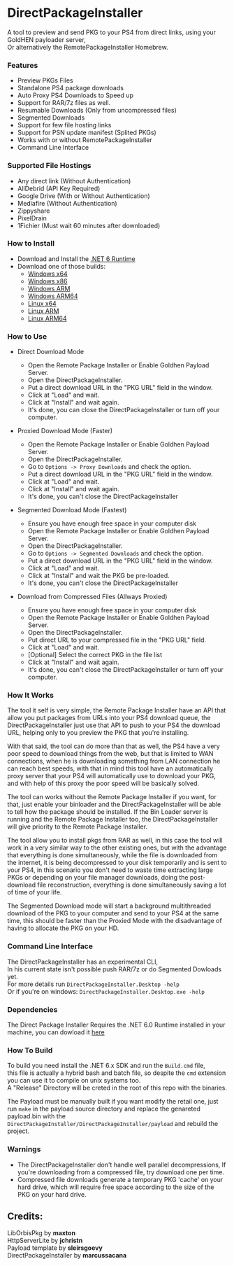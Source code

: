 # DirectPackageInstaller

A tool to preview and send PKG to your PS4 from direct links, using your GoldHEN payloader server,  
Or alternatively the RemotePackageInstaller Homebrew.

### Features
- Preview PKGs Files
- Standalone PS4 package downloads
- Auto Proxy PS4 Downloads to Speed up
- Support for RAR/7z files as well.
- Resumable Downloads (Only from uncompressed files)
- Segmented Downloads
- Support for few file hosting links
- Support for PSN update manifest (Splited PKGs)
- Works with or without RemotePackageInstaller
- Command Line Interface


### Supported File Hostings
- Any direct link (Without Authentication)
- AllDebrid (API Key Required)
- Google Drive (With or Without Authentication)
- Mediafire (Without Authentication)
- Zippyshare
- PixelDrain
- 1Fichier (Must wait 60 minutes after downloaded)

### How to Install
- Download and Install the [.NET 6 Runtime](https://dotnet.microsoft.com/en-us/download/dotnet/6.0/runtime)
- Download one of those builds:
	- [Windows x64](https://raw.githubusercontent.com/marcussacana/DirectPackageInstaller/Updater/Windows-X64.zip)
	- [Windows x86](https://raw.githubusercontent.com/marcussacana/DirectPackageInstaller/Updater/Windows-X86.zip)
	- [Windows ARM](https://raw.githubusercontent.com/marcussacana/DirectPackageInstaller/Updater/Windows-ARM.zip)
	- [Windows ARM64](https://raw.githubusercontent.com/marcussacana/DirectPackageInstaller/Updater/Windows-ARM64.zip)
	- [Linux x64](https://raw.githubusercontent.com/marcussacana/DirectPackageInstaller/Updater/Linux-X64.zip)
	- [Linux ARM](https://raw.githubusercontent.com/marcussacana/DirectPackageInstaller/Updater/Linux-ARM.zip)
	- [Linux ARM64](https://raw.githubusercontent.com/marcussacana/DirectPackageInstaller/Updater/Linux-ARM64.zip)


### How to Use 
- Direct Download Mode
	- Open the Remote Package Installer or Enable Goldhen Payload Server.
	- Open the DirectPackageInstaller.
	- Put a direct download URL in the "PKG URL" field in the window.
	- Click at "Load" and wait.
	- Click at "Install" and wait again.
	- It's done, you can close the DirectPackageInstaller or turn off your computer.

- Proxied Download Mode (Faster)
	- Open the Remote Package Installer or Enable Goldhen Payload Server.
	- Open the DirectPackageInstaller.
	- Go to `Options -> Proxy Downloads` and check the option.
	- Put a direct download URL in the "PKG URL" field in the window.
	- Click at "Load" and wait.
	- Click at "Install" and wait again.
	- It's done, you can't close the DirectPackageInstaller
	
- Segmented Download Mode (Fastest)
	- Ensure you have enough free space in your computer disk
	- Open the Remote Package Installer or Enable Goldhen Payload Server.
	- Open the DirectPackageInstaller.
	- Go to `Options -> Segmented Downloads` and check the option.
	- Put a direct download URL in the "PKG URL" field in the window.
	- Click at "Load" and wait.
	- Click at "Install" and wait the PKG be pre-loaded.
	- It's done, you can't close the DirectPackageInstaller

- Download from Compressed Files (Allways Proxied)
	- Ensure you have enough free space in your computer disk
	- Open the Remote Package Installer or Enable Goldhen Payload Server.
	- Open the DirectPackageInstaller.
	- Put direct URL to your compressed file in the "PKG URL" field.
	- Click at "Load" and wait.
	- [Optional] Select the correct PKG in the file list
	- Click at "Install" and wait again.
	- It's done, you can't close the DirectPackageInstaller or turn off your computer.

### How It Works
The tool it self is very simple, the Remote Package Installer have an API that allow you put packages from URLs into your PS4 download queue, the DirectPackageInstaller just use that API to push to your PS4 the download URL, helping only to you preview the PKG that you're installing.

With that said, the tool can do more than that as well, the PS4 have a very poor speed to download things from the web, but that is limited to WAN connections, when he is downloading something from LAN connection he can reach best speeds, with that in mind this tool have an automatically proxy server that your PS4 will automatically use to download your PKG, and with help of this proxy the poor speed will be basically solved.

The tool can works without the Remote Package Installer if you want, for that, just enable your binloader and the DirectPackageInstaller will be able to tell how the package should be installed. If the Bin Loader server is running and the Remote Package Installer too, the DirectPackageInstaller will give priority to the Remote Package Installer.

The tool allow you to install pkgs from RAR as well, in this case the tool will work in a very similar way to the other existing ones, but with the advantage that everything is done simultaneously, while the file is downloaded from the internet, it is being decompressed to your disk temporarily and is sent to your PS4, in this scenario you don't need to waste time extracting large PKGs or depending on your file manager downloads, doing the post-download file reconstruction, everything is done simultaneously saving a lot of time of your life.

The Segmented Download mode will start a background multithreaded download of the PKG to your computer and send to your PS4 at the same time, this should be faster than the Proxied Mode with the disadvantage of having to allocate the PKG on your HD.

### Command Line Interface
The DirectPackageInstaller has an experimental CLI,  
In his current state isn't possible push RAR/7z or do Segmented Dowloads yet.  
For more details run `DirectPackageInstaller.Desktop -help`  
Or if you're on windows: `DirectPackageInstaller.Desktop.exe -help`

### Dependencies
The Direct Package Installer Requires the .NET 6.0 Runtime installed in your machine, you can dowload it [here](https://dotnet.microsoft.com/en-us/download/dotnet/6.0/runtime)

### How To Build
To build you need install the .NET 6.x SDK and run the `Build.cmd` file,  
this file is actually a hybrid bash and batch file, so despite the `cmd` extension you can use it to compile on unix systems too.  
A "Release" Directory will be creted in the root of this repo with the binaries.

The Payload must be manually built if you want modify the retail one, just run `make` in the payload source directory and replace the genareted payload.bin with the `DirectPackageInstaller/DirectPackageInstaller/payload` and rebuild the project.

### Warnings
- The DirectPackageInstaller don't handle well parallel decompressions, If you're downloading from a compressed file, try download one per time.
- Compressed file downloads generate a temporary PKG 'cache' on your hard drive, which will require free space according to the size of the PKG on your hard drive.

## Credits:
LibOrbisPkg by **maxton**  
HttpServerLite by **jchristn**  
Payload template by **sleirsgoevy**  
DirectPackageInstaller by **marcussacana**
